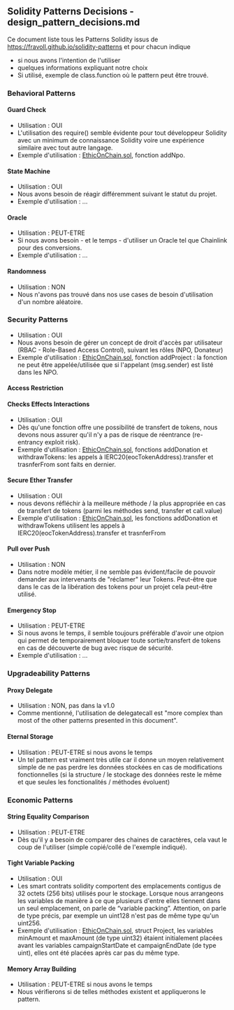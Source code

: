 ## Solidity Patterns Decisions - design_pattern_decisions.md

Ce document liste tous les Patterns Solidity issus de https://fravoll.github.io/solidity-patterns et pour chacun indique
- si nous avons l'intention de l'utiliser
- quelques informations expliquant notre choix
- Si utilisé, exemple de class.function où le pattern peut être trouvé.

### Behavioral Patterns

#### Guard Check

- Utilisation : OUI
- L'utilisation des require() semble évidente pour tout développeur Solidity avec un minimum de connaissance Solidity voire une expérience similaire avec tout autre langage.
- Exemple d'utilisation : [EthicOnChain.sol](contracts/EthicOnChain.sol), fonction addNpo.

#### State Machine

- Utilisation : OUI
- Nous avons besoin de réagir différemment suivant le statut du projet.
- Exemple d'utilisation : ...

#### Oracle

- Utilisation : PEUT-ETRE
- Si nous avons besoin - et le temps - d'utiliser un Oracle tel que Chainlink pour des conversions.
- Exemple d'utilisation : ...

#### Randomness

- Utilisation : NON
- Nous n'avons pas trouvé dans nos use cases de besoin d'utilisation d'un nombre aléatoire.

### Security Patterns

- Utilisation : OUI
- Nous avons besoin de gérer un concept de droit d'accès par utilisateur (RBAC - Role-Based Access Control), suivant les rôles (NPO, Donateur)
- Exemple d'utilisation : [EthicOnChain.sol](contracts/EthicOnChain.sol), fonction addProject : la fonction ne peut être appelée/utilisée que si l'appelant (msg.sender) est listé dans les NPO.

#### Access Restriction

#### Checks Effects Interactions

- Utilisation : OUI
- Dès qu'une fonction offre une possibilité de transfert de tokens, nous devons nous assurer qu'il n'y a pas de risque de réentrance (re-entrancy exploit risk).
- Exemple d'utilisation : [EthicOnChain.sol](contracts/EthicOnChain.sol), fonctions addDonation et withdrawTokens: les appels à IERC20(eocTokenAddress).transfer et trasnferFrom sont faits en dernier.

#### Secure Ether Transfer

- Utilisation : OUI
- nous devons réfléchir à la meilleure méthode / la plus appropriée en cas de transfert de tokens (parmi les méthodes send, transfer et call.value)
- Exemple d'utilisation : [EthicOnChain.sol](contracts/EthicOnChain.sol), les fonctions addDonation et withdrawTokens utilisent les appels à IERC20(eocTokenAddress).transfer et trasnferFrom

#### Pull over Push

- Utilisation : NON
- Dans notre modèle métier, il ne semble pas évident/facile de pouvoir demander aux intervenants de "réclamer" leur Tokens. Peut-être que dans le cas de la libération des tokens pour un projet cela peut-être utilisé.

#### Emergency Stop

- Utilisation : PEUT-ETRE
- Si nous avons le temps, il semble toujours préférable d'avoir une otpion qui permet de temporairement bloquer toute sortie/transfert de tokens en cas de découverte de bug avec risque de sécurité.
- Exemple d'utilisation : ...

### Upgradeability Patterns

#### Proxy Delegate

- Utilisation : NON, pas dans la v1.0
- Comme mentionné, l'utilisation de delegatecall est "more complex than most of the other patterns presented in this document".

#### Eternal Storage

- Utilisation : PEUT-ETRE si nous avons le temps
- Un tel pattern est vraiment très utile car il donne un moyen relativement simple de ne pas perdre les données stockées en cas de modifications fonctionnelles (si la structure / le stockage des données reste le même et que seules les fonctionalités / méthodes évoluent)

### Economic Patterns

#### String Equality Comparison

- Utilisation : PEUT-ETRE
- Dès qu'il y a besoin de comparer des chaines de caractères, cela vaut le coup de l'utiliser (simple copié/collé de l'exemple indiqué).

#### Tight Variable Packing

- Utilisation : OUI
- Les smart contrats solidity comportent des emplacements contigus de 32 octets (256 bits) utilisés pour le stockage. Lorsque nous arrangeons les variables de manière à ce que plusieurs d'entre elles tiennent dans un seul emplacement, on parle de “variable packing”. Attention, on parle de type précis, par exemple un uint128 n'est pas de même type qu'un uint256.
- Exemple d'utilisation : [EthicOnChain.sol](contracts/EthicOnChain.sol), struct Project, les variables minAmount et maxAmount (de type uint32) étaient initialement placées avant les variables campaignStartDate et campaignEndDate (de type uint), elles ont été placées après car pas du même type.

#### Memory Array Building

- Utilisation : PEUT-ETRE si nous avons le temps
- Nous vérifierons si de telles méthodes existent et appliquerons le pattern.
